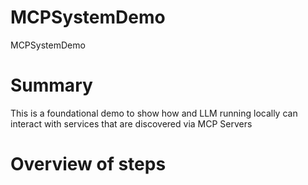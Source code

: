 # MCPSystemDemo
MCPSystemDemo

# Summary
This is a foundational demo to show how and LLM running locally can interact with services that are discovered via MCP Servers

# Overview of steps

